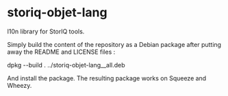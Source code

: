storiq-objet-lang
=================

I10n library for StorIQ tools.

Simply build the content of the repository as a Debian package after putting away the README and LICENSE files :

dpkg --build .  ../storiq-objet-lang_<version>_all.deb

And install the package. The resulting package works on Squeeze and Wheezy.
